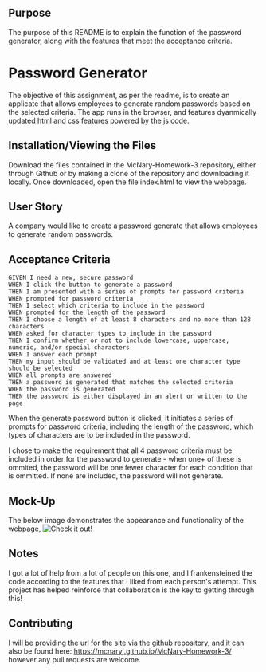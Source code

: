 ## Purpose

The purpose of this README is to explain the function of the password generator, along with the features that meet the acceptance criteria.

# Password Generator

The objective of this assignment, as per the readme, is to create an applicate that allows employees to generate random passwords based on the selected criteria. The app runs in the browser, and features dyanmically updated html and css features powered by the js code.


## Installation/Viewing the Files

Download the files contained in the McNary-Homework-3 repository, either through Github or by making a clone of the repository and downloading it locally. Once downloaded, open the file index.html to view the webpage.


## User Story
A company would like to create a password generate that allows employees to generate random passwords.

## Acceptance Criteria
```
GIVEN I need a new, secure password
WHEN I click the button to generate a password
THEN I am presented with a series of prompts for password criteria
WHEN prompted for password criteria
THEN I select which criteria to include in the password
WHEN prompted for the length of the password
THEN I choose a length of at least 8 characters and no more than 128 characters
WHEN asked for character types to include in the password
THEN I confirm whether or not to include lowercase, uppercase, numeric, and/or special characters
WHEN I answer each prompt
THEN my input should be validated and at least one character type should be selected
WHEN all prompts are answered
THEN a password is generated that matches the selected criteria
WHEN the password is generated
THEN the password is either displayed in an alert or written to the page
```
When the generate password button is clicked, it initiates a series of prompts for password criteria, including the length of the password, which types of characters are to be included in the password.

I chose to make the requirement that all 4 password criteria must be included in order for the password to generate - when one+ of these is ommited, the password will be one fewer character for each condition that is ommitted. If none are included, the password will not generate.

## Mock-Up

The below image demonstrates the appearance and functionality of the webpage, ![Check it out!](./assets/images/Password_Generator_Demo.gif)

## Notes

I got a lot of help from a lot of people on this one, and I frankensteined the code according to the features that I liked from each person's attempt. This project has helped reinforce that collaboration is the key to getting through this!



## Contributing
I will be providing the url for the site via the github repository, and it can also be found here: https://mcnaryj.github.io/McNary-Homework-3/ however any pull requests are welcome.


